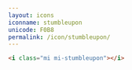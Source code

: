 ```yaml
---
layout: icons
iconname: stumbleupon
unicode: F0B8
permalink: /icon/stumbleupon/
---
```


``` html
<i class="mi mi-stumbleupon"></i>
```
